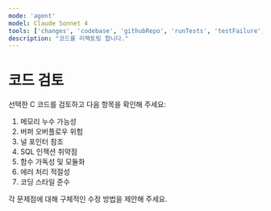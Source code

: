 ```yaml
---
mode: 'agent'
model: Claude Sonnet 4
tools: ['changes', 'codebase', 'githubRepo', 'runTests', 'testFailure', 'fetch', 'filesystem', 'Azure MCP Server', 'cpp']
description: "코드를 리팩토링 합니다."
---
```


# 코드 검토

선택한 C 코드를 검토하고 다음 항목을 확인해 주세요:

1. 메모리 누수 가능성
2. 버퍼 오버플로우 위험
3. 널 포인터 참조
4. SQL 인젝션 취약점
5. 함수 가독성 및 모듈화
6. 에러 처리 적절성
7. 코딩 스타일 준수

각 문제점에 대해 구체적인 수정 방법을 제안해 주세요.